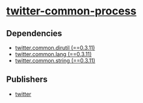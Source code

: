 # [twitter-common-process](https://pypi.org/project/twitter-common-process)

## Dependencies
- [twitter.common.dirutil (==0.3.11)](packages/t/twitter.common.dirutil.md)
- [twitter.common.lang (==0.3.11)](packages/t/twitter.common.lang.md)
- [twitter.common.string (==0.3.11)](packages/t/twitter.common.string.md)



## Publishers
- [twitter](https://pypi.org/user/twitter)

